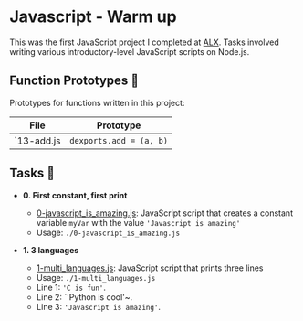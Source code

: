 # Javascript - Warm up

This was the first JavaScript project I completed at [ALX](https://alx_africa.com). Tasks involved writing various introductory-level JavaScript scripts on Node.js.


## Function Prototypes :floppy_disk:

Prototypes for functions written in this project:

| File		| Prototype				|
| --------------| --------------------------------------|
| `13-add.js	| `dexports.add = (a, b)`		|

## Tasks :page_with_curl:

* **0. First constant, first print**
  * [0-javascript_is_amazing.js](./0-javascript_is_amazing.js): JavaScript script
    that creates a constant variable `myVar` with the value `'Javascript is amazing'`
  * Usage: `./0-javascript_is_amazing.js`

* **1. 3 languages**
  * [1-multi_languages.js](./1-multi_languages.js): JavaScript script that prints
   three lines
  * Usage: `./1-multi_languages.js`
  * Line 1: `'C is fun'`.
  * Line 2: `'Python is cool'~.
  * Line 3: `'Javascript is amazing'`.


